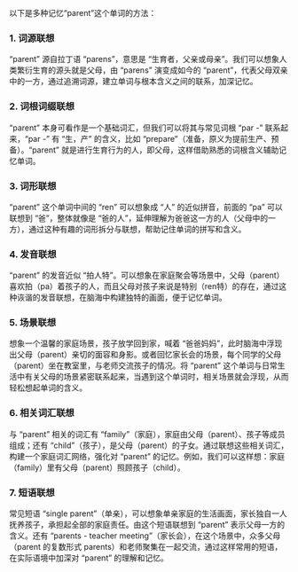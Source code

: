 以下是多种记忆“parent”这个单词的方法：

### 1. 词源联想
“parent” 源自拉丁语 “parens”，意思是 “生育者，父亲或母亲”。我们可以想象人类繁衍生育的源头就是父母，由 “parens” 演变成如今的 “parent”，代表父母双亲中的一方，通过追溯词源，建立单词与根本含义之间的联系，加深记忆。

### 2. 词根词缀联想
“parent” 本身可看作是一个基础词汇，但我们可以将其与常见词根 “par -” 联系起来，“par -” 有 “生，产” 的含义，比如 “prepare”（准备，原义为提前生产、预备）。“parent” 就是进行生育行为的人，即父母，这样借助熟悉的词根含义辅助记忆单词。

### 3. 词形联想
“parent” 这个单词中间的 “ren” 可以想象成 “人” 的近似拼音，前面的 “pa” 可以联想到 “爸”，整体就像是 “爸的人”，延伸理解为爸爸这一方的人（父母中的一方），通过这种有趣的词形拆分与联想，帮助记住单词的拼写和含义。

### 4. 发音联想
“parent” 的发音近似 “拍人特”。可以想象在家庭聚会等场景中，父母（parent）喜欢拍（pa）着孩子的人，而且父母对孩子来说是特别（ren特）的存在，通过这种诙谐的发音联想，在脑海中构建独特的画面，便于记忆单词。

### 5. 场景联想
想象一个温馨的家庭场景，孩子放学回到家，喊着 “爸爸妈妈”，此时脑海中浮现出父母（parent）亲切的面容和身影。或者回忆家长会的场景，每个同学的父母（parent）坐在教室里，与老师交流孩子的情况。将 “parent” 这个单词与日常生活中有关父母的场景紧密联系起来，当遇到这个单词时，相关场景就会浮现，从而轻松想起单词的含义。

### 6. 相关词汇联想
与 “parent” 相关的词汇有 “family”（家庭），家庭由父母（parent）、孩子等成员组成；还有 “child”（孩子），是父母（parent）的子女。通过联想这些相关词汇，构建一个家庭词汇网络，强化对 “parent” 的记忆。例如，我们可以这样想：家庭（family）里有父母（parent）照顾孩子（child）。

### 7. 短语联想
常见短语 “single parent”（单亲），可以想象单亲家庭的生活画面，家长独自一人抚养孩子，承担起全部的家庭责任。由这个短语联想到 “parent” 表示父母一方的含义。还有 “parents - teacher meeting”（家长会），在这个场景中，众多父母（parent 的复数形式 parents）和老师聚集在一起交流，通过这样常用的短语，在实际语境中加深对 “parent” 的理解和记忆。 
